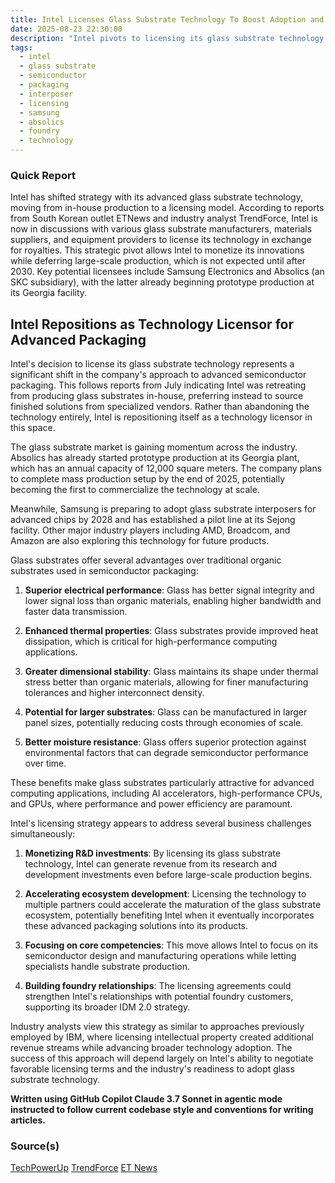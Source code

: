 ```yaml
---
title: Intel Licenses Glass Substrate Technology To Boost Adoption and Foundry Business
date: 2025-08-23 22:30:00
description: "Intel pivots to licensing its glass substrate technology to Samsung and Absolics, monetizing innovation while deferring production beyond 2030."
tags:
  - intel
  - glass substrate
  - semiconductor
  - packaging
  - interposer
  - licensing
  - samsung
  - absolics
  - foundry
  - technology
---
```


### Quick Report

Intel has shifted strategy with its advanced glass substrate technology, moving from in-house production to a licensing model. According to reports from South Korean outlet ETNews and industry analyst TrendForce, Intel is now in discussions with various glass substrate manufacturers, materials suppliers, and equipment providers to license its technology in exchange for royalties. This strategic pivot allows Intel to monetize its innovations while deferring large-scale production, which is not expected until after 2030. Key potential licensees include Samsung Electronics and Absolics (an SKC subsidiary), with the latter already beginning prototype production at its Georgia facility.

<!-- more -->

## Intel Repositions as Technology Licensor for Advanced Packaging

Intel\'s decision to license its glass substrate technology represents a significant shift in the company\'s approach to advanced semiconductor packaging. This follows reports from July indicating Intel was retreating from producing glass substrates in-house, preferring instead to source finished solutions from specialized vendors. Rather than abandoning the technology entirely, Intel is repositioning itself as a technology licensor in this space.

The glass substrate market is gaining momentum across the industry. Absolics has already started prototype production at its Georgia plant, which has an annual capacity of 12,000 square meters. The company plans to complete mass production setup by the end of 2025, potentially becoming the first to commercialize the technology at scale.

Meanwhile, Samsung is preparing to adopt glass substrate interposers for advanced chips by 2028 and has established a pilot line at its Sejong facility. Other major industry players including AMD, Broadcom, and Amazon are also exploring this technology for future products.

Glass substrates offer several advantages over traditional organic substrates used in semiconductor packaging:

1. **Superior electrical performance**: Glass has better signal integrity and lower signal loss than organic materials, enabling higher bandwidth and faster data transmission.

2. **Enhanced thermal properties**: Glass substrates provide improved heat dissipation, which is critical for high-performance computing applications.

3. **Greater dimensional stability**: Glass maintains its shape under thermal stress better than organic materials, allowing for finer manufacturing tolerances and higher interconnect density.

4. **Potential for larger substrates**: Glass can be manufactured in larger panel sizes, potentially reducing costs through economies of scale.

5. **Better moisture resistance**: Glass offers superior protection against environmental factors that can degrade semiconductor performance over time.

These benefits make glass substrates particularly attractive for advanced computing applications, including AI accelerators, high-performance CPUs, and GPUs, where performance and power efficiency are paramount.

Intel\'s licensing strategy appears to address several business challenges simultaneously:

1. **Monetizing R&D investments**: By licensing its glass substrate technology, Intel can generate revenue from its research and development investments even before large-scale production begins.

2. **Accelerating ecosystem development**: Licensing the technology to multiple partners could accelerate the maturation of the glass substrate ecosystem, potentially benefiting Intel when it eventually incorporates these advanced packaging solutions into its products.

3. **Focusing on core competencies**: This move allows Intel to focus on its semiconductor design and manufacturing operations while letting specialists handle substrate production.

4. **Building foundry relationships**: The licensing agreements could strengthen Intel\'s relationships with potential foundry customers, supporting its broader IDM 2.0 strategy.

Industry analysts view this strategy as similar to approaches previously employed by IBM, where licensing intellectual property created additional revenue streams while advancing broader technology adoption. The success of this approach will depend largely on Intel\'s ability to negotiate favorable licensing terms and the industry\'s readiness to adopt glass substrate technology.

**Written using GitHub Copilot Claude 3.7 Sonnet in agentic mode instructed to follow current codebase style and conventions for writing articles.**

### Source(s)

[TechPowerUp][def]
[TrendForce][def2]
[ET News][def3]

[def]: https://www.techpowerup.com/340210/intel-wont-abandon-glass-substrates-will-license-tech-to-externals
[def2]: https://www.trendforce.com/news/2025/08/22/news-intel-reportedly-starts-glass-substrate-licensing-offering-potential-boost-to-samsung-and-absolics/
[def3]: https://www.etnews.com/20250821000283
